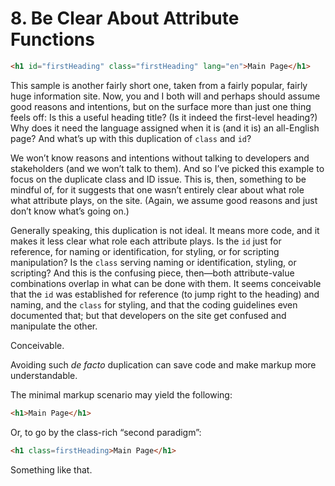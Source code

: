 # 8. Be Clear About Attribute Functions

```html
<h1 id="firstHeading" class="firstHeading" lang="en">Main Page</h1>
```

This sample is another fairly short one, taken from a fairly popular, fairly huge information site. Now, you and I both will and perhaps should assume good reasons and intentions, but on the surface more than just one thing feels off: Is this a useful heading title? (Is it indeed the first-level heading?) Why does it need the language assigned when it is (and it is) an all-English page? And what’s up with this duplication of `class` and `id`?

We won’t know reasons and intentions without talking to developers and stakeholders (and we won’t talk to them). And so I’ve picked this example to focus on the duplicate class and ID issue. This is, then, something to be mindful of, for it suggests that one wasn’t entirely clear about what role what attribute plays, on the site. (Again, we assume good reasons and just don’t know what’s going on.)

Generally speaking, this duplication is not ideal. It means more code, and it makes it less clear what role each attribute plays. Is the `id` just for reference, for naming or identification, for styling, or for scripting manipulation? Is the `class` serving naming or identification, styling, or scripting? And this is the confusing piece, then—both attribute-value combinations overlap in what can be done with them. It seems conceivable that the `id` was established for reference (to jump right to the heading) and naming, and the `class` for styling, and that the coding guidelines even documented that; but that developers on the site get confused and manipulate the other.

Conceivable.

Avoiding such _de facto_ duplication can save code and make markup more understandable.

The minimal markup scenario may yield the following:

```html
<h1>Main Page</h1>
```

Or, to go by the class-rich “second paradigm”:

```html
<h1 class=firstHeading>Main Page</h1>
```

Something like that.
